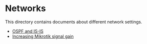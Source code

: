 # Networks

This directory contains documents about different network settings.

- [OSPF and IS-IS](./ospf-and-isis.md)
- [Increasing Mikrotik signal gain](./mikrotik-antenna-gain.md)
